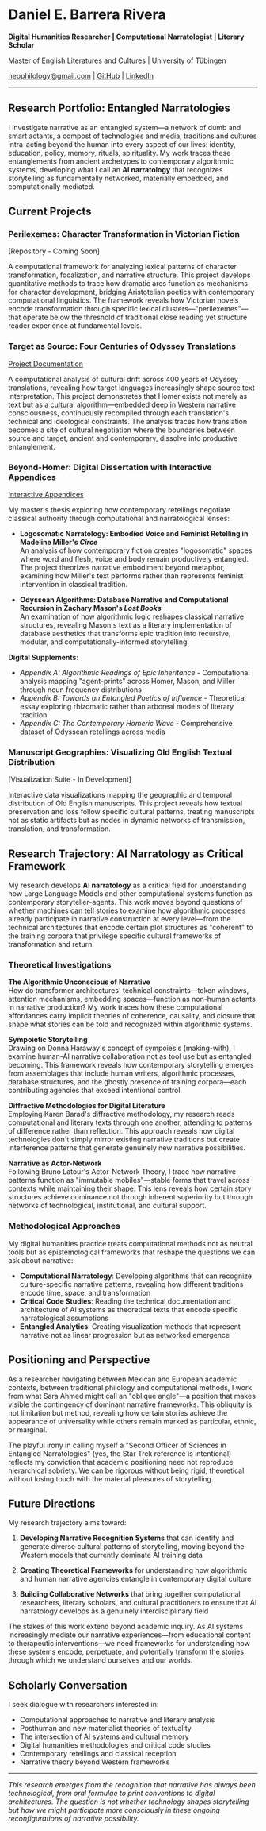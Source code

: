 # Daniel E. Barrera Rivera

**Digital Humanities Researcher | Computational Narratologist | Literary Scholar**

Master of English Literatures and Cultures | University of Tübingen

 neophilology@gmail.com | [GitHub](https://github.com/neophilology) | [LinkedIn](https://linkedin.com/in/danielbarrera-neophilology)

---

## Research Portfolio: Entangled Narratologies

I investigate narrative as an entangled system—a network of dumb and smart actants, a compost of technologies and media, traditions and cultures intra-acting beyond the human into every aspect of our lives: identity, education, policy, memory, rituals, spirituality. My work traces these entanglements from ancient archetypes to contemporary algorithmic systems, developing what I call an **AI narratology** that recognizes storytelling as fundamentally networked, materially embedded, and computationally mediated.

## Current Projects

### **Perilexemes: Character Transformation in Victorian Fiction**
[Repository - Coming Soon]

A computational framework for analyzing lexical patterns of character transformation, focalization, and narrative structure. This project develops quantitative methods to trace how dramatic arcs function as mechanisms for character development, bridging Aristotelian poetics with contemporary computational linguistics. The framework reveals how Victorian novels encode transformation through specific lexical clusters—"perilexemes"—that operate below the threshold of traditional close reading yet structure reader experience at fundamental levels.

### **Target as Source: Four Centuries of Odyssey Translations**
[Project Documentation](https://neophilology.github.io/English-Homer/)

A computational analysis of cultural drift across 400 years of Odyssey translations, revealing how target languages increasingly shape source text interpretation. This project demonstrates that Homer exists not merely as text but as a cultural algorithm—embedded deep in Western narrative consciousness, continuously recompiled through each translation's technical and ideological constraints. The analysis traces how translation becomes a site of cultural negotiation where the boundaries between source and target, ancient and contemporary, dissolve into productive entanglement.

### **Beyond-Homer: Digital Dissertation with Interactive Appendices**
[Interactive Appendices](https://neophilology.github.io/Beyond-Homer/)

My master's thesis exploring how contemporary retellings negotiate classical authority through computational and narratological lenses:

- **Logosomatic Narratology: Embodied Voice and Feminist Retelling in Madeline Miller's *Circe***  
  An analysis of how contemporary fiction creates "logosomatic" spaces where word and flesh, voice and body remain productively entangled. The project theorizes narrative embodiment beyond metaphor, examining how Miller's text performs rather than represents feminist intervention in classical tradition.

- **Odyssean Algorithms: Database Narrative and Computational Recursion in Zachary Mason's *Lost Books***  
  An examination of how algorithmic logic reshapes classical narrative structures, revealing Mason's text as a literary implementation of database aesthetics that transforms epic tradition into recursive, modular, and computationally-informed storytelling.

**Digital Supplements:**
- *Appendix A: Algorithmic Readings of Epic Inheritance* - Computational analysis mapping "agent-prints" across Homer, Mason, and Miller through noun frequency distributions
- *Appendix B: Towards an Entangled Poetics of Influence* - Theoretical essay exploring rhizomatic rather than arboreal models of literary tradition
- *Appendix C: The Contemporary Homeric Wave* - Comprehensive dataset of Odyssean retellings across media

### **Manuscript Geographies: Visualizing Old English Textual Distribution**
[Visualization Suite - In Development]

Interactive data visualizations mapping the geographic and temporal distribution of Old English manuscripts. This project reveals how textual preservation and loss follow specific cultural patterns, treating manuscripts not as static artifacts but as nodes in dynamic networks of transmission, translation, and transformation.

## Research Trajectory: AI Narratology as Critical Framework

My research develops **AI narratology** as a critical field for understanding how Large Language Models and other computational systems function as contemporary storyteller-agents. This work moves beyond questions of whether machines can tell stories to examine how algorithmic processes already participate in narrative construction at every level—from the technical architectures that encode certain plot structures as "coherent" to the training corpora that privilege specific cultural frameworks of transformation and return.

### Theoretical Investigations

**The Algorithmic Unconscious of Narrative**  
How do transformer architectures' technical constraints—token windows, attention mechanisms, embedding spaces—function as non-human actants in narrative production? My work traces how these computational affordances carry implicit theories of coherence, causality, and closure that shape what stories can be told and recognized within algorithmic systems.

**Sympoietic Storytelling**  
Drawing on Donna Haraway's concept of sympoiesis (making-with), I examine human-AI narrative collaboration not as tool use but as entangled becoming. This framework reveals how contemporary storytelling emerges from assemblages that include human writers, algorithmic processes, database structures, and the ghostly presence of training corpora—each contributing agencies that exceed intentional control.

**Diffractive Methodologies for Digital Literature**  
Employing Karen Barad's diffractive methodology, my research reads computational and literary texts through one another, attending to patterns of difference rather than reflection. This approach reveals how digital technologies don't simply mirror existing narrative traditions but create interference patterns that generate genuinely new narrative possibilities.

**Narrative as Actor-Network**  
Following Bruno Latour's Actor-Network Theory, I trace how narrative patterns function as "immutable mobiles"—stable forms that travel across contexts while maintaining their shape. This lens reveals how certain story structures achieve dominance not through inherent superiority but through networks of technological, institutional, and cultural support.

### Methodological Approaches

My digital humanities practice treats computational methods not as neutral tools but as epistemological frameworks that reshape the questions we can ask about narrative:

- **Computational Narratology**: Developing algorithms that can recognize culture-specific narrative patterns, revealing how different traditions encode time, space, and transformation
- **Critical Code Studies**: Reading the technical documentation and architecture of AI systems as theoretical texts that encode specific narratological assumptions
- **Entangled Analytics**: Creating visualization methods that represent narrative not as linear progression but as networked emergence

## Positioning and Perspective

As a researcher navigating between Mexican and European academic contexts, between traditional philology and computational methods, I work from what Sara Ahmed might call an "oblique angle"—a position that makes visible the contingency of dominant narrative frameworks. This obliquity is not limitation but method, revealing how certain stories achieve the appearance of universality while others remain marked as particular, ethnic, or marginal.

The playful irony in calling myself a "Second Officer of Sciences in Entangled Narratologies" (yes, the Star Trek reference is intentional) reflects my conviction that academic positioning need not reproduce hierarchical sobriety. We can be rigorous without being rigid, theoretical without losing touch with the material pleasures of storytelling.

## Future Directions

My research trajectory aims toward:

1. **Developing Narrative Recognition Systems** that can identify and generate diverse cultural patterns of storytelling, moving beyond the Western models that currently dominate AI training data

2. **Creating Theoretical Frameworks** for understanding how algorithmic and human narrative agencies entangle in contemporary digital culture

3. **Building Collaborative Networks** that bring together computational researchers, literary scholars, and cultural practitioners to ensure that AI narratology develops as a genuinely interdisciplinary field

The stakes of this work extend beyond academic inquiry. As AI systems increasingly mediate our narrative experiences—from educational content to therapeutic interventions—we need frameworks for understanding how these systems encode, perpetuate, and potentially transform the stories through which we understand ourselves and our worlds.

## Scholarly Conversation

I seek dialogue with researchers interested in:
- Computational approaches to narrative and literary analysis
- Posthuman and new materialist theories of textuality
- The intersection of AI systems and cultural memory
- Digital humanities methodologies and critical code studies
- Contemporary retellings and classical reception
- Narrative theory beyond Western frameworks

---

*This research emerges from the recognition that narrative has always been technological, from oral formulae to print conventions to digital architectures. The question is not whether technology shapes storytelling but how we might participate more consciously in these ongoing reconfigurations of narrative possibility.*